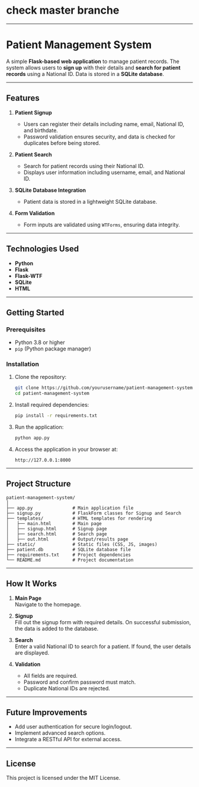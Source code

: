 # check master branche
----------------------------------------------

# Patient Management System  

A simple **Flask-based web application** to manage patient records. The system allows users to **sign up** with their details and **search for patient records** using a National ID. Data is stored in a **SQLite database**.

---

## Features  

1. **Patient Signup**  
   - Users can register their details including name, email, National ID, and birthdate.  
   - Password validation ensures security, and data is checked for duplicates before being stored.  

2. **Patient Search**  
   - Search for patient records using their National ID.  
   - Displays user information including username, email, and National ID.  

3. **SQLite Database Integration**  
   - Patient data is stored in a lightweight SQLite database.  

4. **Form Validation**  
   - Form inputs are validated using `WTForms`, ensuring data integrity.  

---

## Technologies Used  

- **Python**  
- **Flask**  
- **Flask-WTF**  
- **SQLite**  
- **HTML**  

---

## Getting Started  

### Prerequisites  

- Python 3.8 or higher  
- `pip` (Python package manager)  

### Installation  

1. Clone the repository:  
   ```bash
   git clone https://github.com/yourusername/patient-management-system.git
   cd patient-management-system
   ```  

2. Install required dependencies:  
   ```bash
   pip install -r requirements.txt
   ```  

3. Run the application:  
   ```bash
   python app.py
   ```  

4. Access the application in your browser at:  
   ```plaintext
   http://127.0.0.1:8000
   ```  

---

## Project Structure  

```plaintext
patient-management-system/
│
├── app.py               # Main application file
├── signup.py            # FlaskForm classes for Signup and Search
├── templates/           # HTML templates for rendering
│   ├── main.html        # Main page
│   ├── signup.html      # Signup page
│   ├── search.html      # Search page
│   ├── out.html         # Output/results page
├── static/              # Static files (CSS, JS, images)
├── patient.db           # SQLite database file
├── requirements.txt     # Project dependencies
└── README.md            # Project documentation
```

---

## How It Works  

1. **Main Page**  
   Navigate to the homepage.  

2. **Signup**  
   Fill out the signup form with required details. On successful submission, the data is added to the database.  

3. **Search**  
   Enter a valid National ID to search for a patient. If found, the user details are displayed.  

4. **Validation**  
   - All fields are required.  
   - Password and confirm password must match.  
   - Duplicate National IDs are rejected.  

---

## Future Improvements  

- Add user authentication for secure login/logout.  
- Implement advanced search options.  
- Integrate a RESTful API for external access.  

---

## License  

This project is licensed under the MIT License.  
